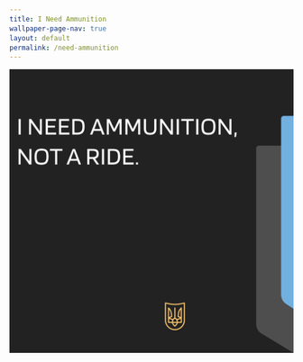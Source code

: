 ```yaml
---
title: I Need Ammunition
wallpaper-page-nav: true
layout: default
permalink: /need-ammunition
---
```


<div class="page-thumb"><img src="static/gallery/need-ammunitiion-thumb.PNG"></div>